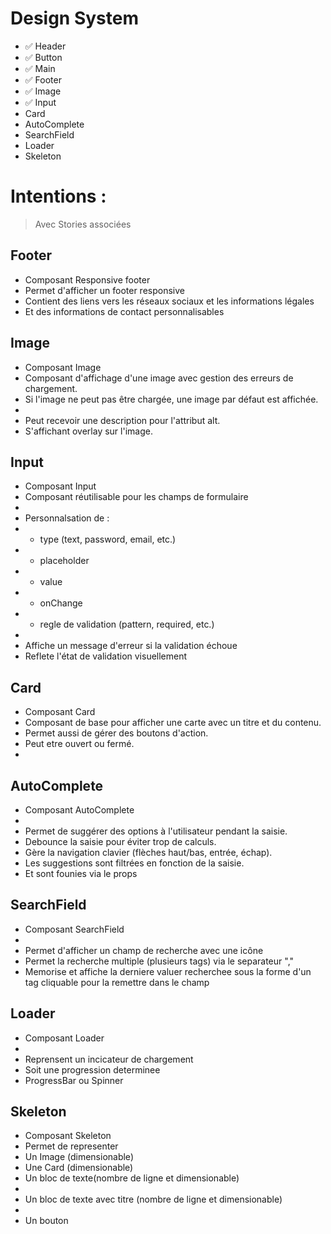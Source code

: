 # Design System

- ✅ Header
- ✅ Button
- ✅ Main
- ✅ Footer
- ✅ Image
- ✅ Input
- Card
- AutoComplete
- SearchField
- Loader
- Skeleton

# Intentions :

> Avec Stories associées

## Footer

- Composant Responsive footer
- Permet d'afficher un footer responsive
- Contient des liens vers les réseaux sociaux et les informations légales
- Et des informations de contact personnalisables

## Image

- Composant Image
- Composant d'affichage d'une image avec gestion des erreurs de chargement.
- Si l'image ne peut pas être chargée, une image par défaut est affichée.
-
- Peut recevoir une description pour l'attribut alt.
- S'affichant overlay sur l'image.

## Input

- Composant Input
- Composant réutilisable pour les champs de formulaire
-
- Personnalsation de :
- - type (text, password, email, etc.)
- - placeholder
- - value
- - onChange
- - regle de validation (pattern, required, etc.)
-
- Affiche un message d'erreur si la validation échoue
- Reflete l'état de validation visuellement

## Card

- Composant Card
- Composant de base pour afficher une carte avec un titre et du contenu.
- Permet aussi de gérer des boutons d'action.
- Peut etre ouvert ou fermé.
-

## AutoComplete

- Composant AutoComplete
-
- Permet de suggérer des options à l'utilisateur pendant la saisie.
- Debounce la saisie pour éviter trop de calculs.
- Gère la navigation clavier (flèches haut/bas, entrée, échap).
- Les suggestions sont filtrées en fonction de la saisie.
- Et sont founies via le props

## SearchField

- Composant SearchField
-
- Permet d'afficher un champ de recherche avec une icône
- Permet la recherche multiple (plusieurs tags) via le separateur ","
- Memorise et affiche la derniere valuer recherchee sous la forme d'un tag cliquable pour la remettre dans le champ

## Loader

- Composant Loader
-
- Reprensent un incicateur de chargement
- Soit une progression determinee
- ProgressBar ou Spinner

## Skeleton

- Composant Skeleton
- Permet de representer
- Un Image (dimensionable)
- Une Card (dimensionable)
- Un bloc de texte(nombre de ligne et dimensionable)
-
- Un bloc de texte avec titre (nombre de ligne et dimensionable)
-
- Un bouton
